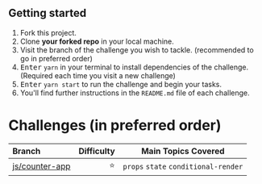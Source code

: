 ## Getting started

1. Fork this project.
2. Clone **your forked repo** in your local machine.
3. Visit the branch of the challenge you wish to tackle. (recommended to go in preferred order)
4. <kbd>Enter</kbd> `yarn` in your terminal to install dependencies of the challenge. (Required each time you visit a new challenge)
5. <kbd>Enter</kbd> `yarn start` to run the challenge and begin your tasks.
6. You'll find further instructions in the `README.md` file of each challenge.

# Challenges (in preferred order)

| Branch               |                  Difficulty |                      Main Topics Covered                      |
| :------------------- | --------------------------: | :-----------------------------------------------------------: |
| [js/counter-app](https://github.com/OttrTechnology/react-assessment/tree/js/counter-app)       |                      :star: |             `props` `state` `conditional-render`              |

